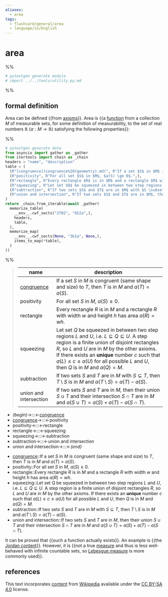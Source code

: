 ```yaml
---
aliases:
  - area
tags:
  - flashcard/general/area
  - language/in/English
---
```


# area

%%

```Python
# pytextgen generate module
# import ../../tools/utility.py.md
```

%%

## formal definition

Area can be defined {{from [axioms](axiom.md)}}. Area is {{a [function](function%20(mathematics).md) from a collection $M$ of measurable sets, for some definition of measurability, to the set of real numbers $\mathbb{R}$ ($a: M \to \mathbb{R}$) satisfying the following properties}}: <!--SR:!2024-10-02,170,310!2024-11-01,179,270-->

%%

```Python
# pytextgen generate data
from asyncio import gather as _gather
from itertools import chain as _chain
headers = "name", "description"
table = (
  (R"[congruence](congruence%20(geometry).md)", R"If a set $S$ in $M$ is congruent (same shape and size) to $T$, then $T$ is in $M$ and $a(T) = a(S)$.",),
  (R"positivity", R"For all set $S$ in $M$, $a(S) \ge 0$.",),
  (R"rectangle", R"Every rectangle $R$ is in $M$ and a rectangle $R$ with width $w$ and height $h$ has area $a(R) = wh$.",),
  (R"squeezing", R"Let set $Q$ be squeezed in between two step regions $L$ and $U$, i.e. $L \subseteq Q \subseteq U$. A step region is a finite union of disjoint rectangles $R$, so $L$ and $U$ are in $M$ by the other axioms. If there exists an __unique__ number $c$ such that $a(L) \le c \le a(U)$ for all possible $L$ and $U$, then $Q$ is in $M$ and $a(Q) = M$.",),
  (R"subtraction", R"If two sets $S$ and $T$ are in $M$ with $S \subseteq T$, then $T \setminus S$ is in $M$ and $a(T \setminus S) = a(T) - a(S)$.",),
  (R"union and intersection", R"If two sets $S$ and $T$ are in $M$, then their union $S \cup T$ and their intersection $S \cap T$ are in $M$ and $a(S \cup T) = a(S) + a(T) - a(S \cap T).$",),
)
return _chain.from_iterable(await _gather(
  memorize_table(
    __env__.cwf_sects("2f02", "652a",),
    headers,
    table,
  ),
  memorize_map(
    __env__.cwf_sects(None, "3b1a", None,),
    items_to_map(*table),
  )
))
```

%%

<!--pytextgen generate section="2f02"--><!-- The following content is generated at 2024-03-18T20:03:11.156734+08:00. Any edits will be overridden! -->

> | name | description |
> |-|-|
> | [congruence](congruence%20(geometry).md) | If a set $S$ in $M$ is congruent (same shape and size) to $T$, then $T$ is in $M$ and $a(T) = a(S)$. |
> | positivity | For all set $S$ in $M$, $a(S) \ge 0$. |
> | rectangle | Every rectangle $R$ is in $M$ and a rectangle $R$ with width $w$ and height $h$ has area $a(R) = wh$. |
> | squeezing | Let set $Q$ be squeezed in between two step regions $L$ and $U$, i.e. $L \subseteq Q \subseteq U$. A step region is a finite union of disjoint rectangles $R$, so $L$ and $U$ are in $M$ by the other axioms. If there exists an __unique__ number $c$ such that $a(L) \le c \le a(U)$ for all possible $L$ and $U$, then $Q$ is in $M$ and $a(Q) = M$. |
> | subtraction | If two sets $S$ and $T$ are in $M$ with $S \subseteq T$, then $T \setminus S$ is in $M$ and $a(T \setminus S) = a(T) - a(S)$. |
> | union and intersection | If two sets $S$ and $T$ are in $M$, then their union $S \cup T$ and their intersection $S \cap T$ are in $M$ and $a(S \cup T) = a(S) + a(T) - a(S \cap T).$ |

<!--/pytextgen-->

<!--pytextgen generate section="652a"--><!-- The following content is generated at 2024-02-01T16:56:31.292229+08:00. Any edits will be overridden! -->

- _(begin)_→:::←[congruence](congruence%20(geometry).md) <!--SR:!2024-08-04,80,290!2024-11-27,210,310-->
- [congruence](congruence%20(geometry).md)→:::←positivity <!--SR:!2024-06-06,87,270!2024-10-29,158,230-->
- positivity→:::←rectangle <!--SR:!2024-08-14,117,250!2024-06-09,42,170-->
- rectangle→:::←squeezing <!--SR:!2024-06-12,20,190!2024-08-02,109,250-->
- squeezing→:::←subtraction <!--SR:!2024-07-21,52,150!2025-01-17,227,250-->
- subtraction→:::←union and intersection <!--SR:!2024-06-24,91,270!2025-02-11,259,270-->
- union and intersection→:::←_(end)_ <!--SR:!2024-08-03,121,290!2024-06-12,93,290-->

<!--/pytextgen-->

<!--pytextgen generate section="3b1a"--><!-- The following content is generated at 2024-03-18T20:03:11.117016+08:00. Any edits will be overridden! -->

- [congruence](congruence%20(geometry).md)::If a set $S$ in $M$ is congruent (same shape and size) to $T$, then $T$ is in $M$ and $a(T) = a(S)$. <!--SR:!2024-10-15,179,310-->
- positivity::For all set $S$ in $M$, $a(S) \ge 0$. <!--SR:!2024-12-28,252,330-->
- rectangle::Every rectangle $R$ is in $M$ and a rectangle $R$ with width $w$ and height $h$ has area $a(R) = wh$. <!--SR:!2024-10-10,176,310-->
- squeezing::Let set $Q$ be squeezed in between two step regions $L$ and $U$, i.e. $L \subseteq Q \subseteq U$. A step region is a finite union of disjoint rectangles $R$, so $L$ and $U$ are in $M$ by the other axioms. If there exists an __unique__ number $c$ such that $a(L) \le c \le a(U)$ for all possible $L$ and $U$, then $Q$ is in $M$ and $a(Q) = M$. <!--SR:!2024-08-24,114,230-->
- subtraction::If two sets $S$ and $T$ are in $M$ with $S \subseteq T$, then $T \setminus S$ is in $M$ and $a(T \setminus S) = a(T) - a(S)$. <!--SR:!2024-11-21,199,290-->
- union and intersection::If two sets $S$ and $T$ are in $M$, then their union $S \cup T$ and their intersection $S \cap T$ are in $M$ and $a(S \cup T) = a(S) + a(T) - a(S \cap T).$ <!--SR:!2024-07-29,132,310-->

<!--/pytextgen-->

It can be proved that {{such a function actually exists}}. An example is {{the [Jordan content](Peano–Jordan%20measure.md)}}. However, it is {{not a true [measure](measure%20(mathematics).md) and thus is less well-behaved with infinite countable sets, so [Lebesgue measure](Lebesgue%20measure.md) is more commonly used}}. <!--SR:!2024-08-22,136,290!2025-01-14,265,330!2025-03-04,278,290-->

## references

This text incorporates [content](https://en.wikipedia.org/wiki/area) from [Wikipedia](Wikipedia.md) available under the [CC BY-SA 4.0](https://creativecommons.org/licenses/by-sa/4.0/) license.
